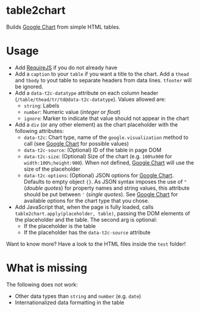 # table2chart

Builds [Google Chart](https://developers.google.com/chart/) from simple HTML tables.

# Usage

  * Add [RequireJS](http://www.requirejs.org/) if you do not already have
  * Add a `caption` to your `table` if you want a title to the chart. Add a `thead` and `tbody` to yout table to separate headers from data lines. `tfooter` will be ignored.
  * Add a `data-t2c-datatype` attribute on each column header (`/table/thead/tr/td@data-t2c-datatype`). Values allowed are:
    * `string`: Labels
    * `number`: Numeric value (_integer_ or _float_)
    * `ignore`: Marker to indicate that value should not appear in the chart
  * Add a `div` (or any other element) as the chart placeholder with the following attributes:
    * `data-t2c`: Chart type, name of the `google.visualization` method to call (see [Google Chart](https://developers.google.com/chart/) for possible values)
    * `data-t2c-source`: (Optional) ID of the table in page DOM
    * `data-t2c-size`: (Optional) Size of the chart (e.g. `100%x900` for `width:100%;height:900`). When not defined, [Google Chart](https://developers.google.com/chart/) will use the size of the placeholder
    * `data-t2c-options`: (Optional) JSON options for [Google Chart](https://developers.google.com/chart/). Defaults to empty object `{}`. As JSON syntax imposes the use of `"` (_double quotes_) for property names and string values, this attribute should be put between `'` (_single quotes_). See [Google Chart](https://developers.google.com/chart/) for available options for the chart type that you chose.
  * Add JavaScript that, when the page is fully loaded, calls `table2chart.apply(placeholder, table)`, passing the DOM elements of the placeholder and the table. The second arg is optional:
    * If the placeholder is the table
    * If the placeholder has the `data-t2c-source` attribute
  
Want to know more? Have a look to the HTML files inside the `test` folder!

# What is missing

The following does not work:
  * Other data types than `string` and `number` (e.g. `date`)
  * Internationalized data formatting in the table
